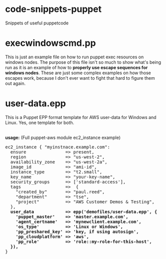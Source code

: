 # code-snippets-puppet
Snippets of useful puppetcode

# execwindowscmd.pp
<p>
This is just an example file on how to run puppet exec resources on windows nodes. The purpose of this file isn't so much to show what's being run as it is an example of how to <b>properly use escape sequences for windows nodes</b>. These are just some complex examples on how those escapes work, because I don't ever want to fight that hard to figure them out again. 
</p>

# user-data.epp
<p>
This is a Puppet EPP format template for AWS user-data for Windows and Linux.
Yes, one template for both.
</p><br />
<strong>usage:</strong>
(Full puppet-aws module ec2_instance example)
<pre>
ec2_instance { "myinstnace.example.com": 
  ensure               => present,
  region               => "us-west-2",
  availability_zone    => "us-west-2a",
  image_id             => "ami-id",
  instance_type        => "t2.small",
  key_name             => "your-key-name",
  security_groups      => ['standard-access'],
  tags                 =>  {
    "created_by"       => "paul.reed",
    "department"       => "tse",
    "project"          => "AWS Customer Demos & Testing",
  },
  <strong>user_data            => epp('demofiles/user-data.epp', {
    'puppet_master'    => 'master.example.com',
    'agent_certname'   => 'mynewclient.example.com',
    'os_type'          => 'Linux or Windows',
    'pp_preshared_key' => 'key, if using autosign',
    'pp_cloudplatform' => 'aws',
    'pp_role'          => 'role::my-role-for-this-host',
  }),</strong>
}
</pre>
